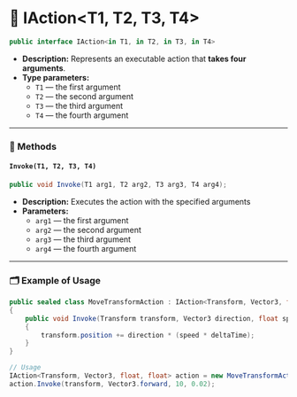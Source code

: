 # 🧩 IAction&lt;T1, T2, T3, T4&gt;

```csharp
public interface IAction<in T1, in T2, in T3, in T4>
```

- **Description:** Represents an executable action that <b>takes four arguments</b>.
- **Type parameters:**
    - `T1` — the first argument
    - `T2` — the second argument
    - `T3` — the third argument
    - `T4` — the fourth argument

---

### 🏹 Methods

#### `Invoke(T1, T2, T3, T4)`

```csharp
public void Invoke(T1 arg1, T2 arg2, T3 arg3, T4 arg4);
```

- **Description:** Executes the action with the specified arguments
- **Parameters:**
    - `arg1` — the first argument
    - `arg2` — the second argument
    - `arg3` — the third argument
    - `arg4` — the fourth argument

---

### 🗂 Example of Usage

```csharp
public sealed class MoveTransformAction : IAction<Transform, Vector3, float, float>
{
    public void Invoke(Transform transform, Vector3 direction, float speed, float deltaTime) 
    {
        transform.position += direction * (speed * deltaTime);
    }
}
```

```csharp
// Usage
IAction<Transform, Vector3, float, float> action = new MoveTransformAction();
action.Invoke(transform, Vector3.forward, 10, 0.02);
```

